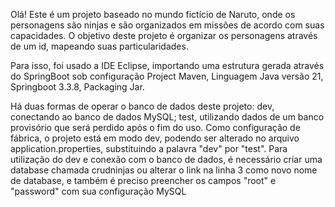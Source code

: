 Olá! Este é um projeto baseado no mundo fictício de Naruto, onde os personagens são ninjas e são organizados em missões de acordo com suas capacidades.
O objetivo deste projeto é organizar os personagens através de um id, mapeando suas particularidades.

Para isso, foi usado a IDE Eclipse, importando uma estrutura gerada através do SpringBoot sob configuração Project Maven, Linguagem Java versão 21, Springboot 3.3.8, Packaging Jar.

Há duas formas de operar o banco de dados deste projeto: dev, conectando ao banco de dados MySQL; test, utilizando dados de um banco provisório que será perdido após o fim do uso. Como configuração de fábrica, o projeto está em modo dev, podendo ser alterado no arquivo application.properties, substituindo a palavra "dev" por "test". Para utilização do dev e conexão com o banco de dados, é necessário criar uma database chamada crudninjas ou alterar o link na linha 3 como  novo nome de database, e também é preciso preencher os campos "root" e "password" com sua configuração MySQL
